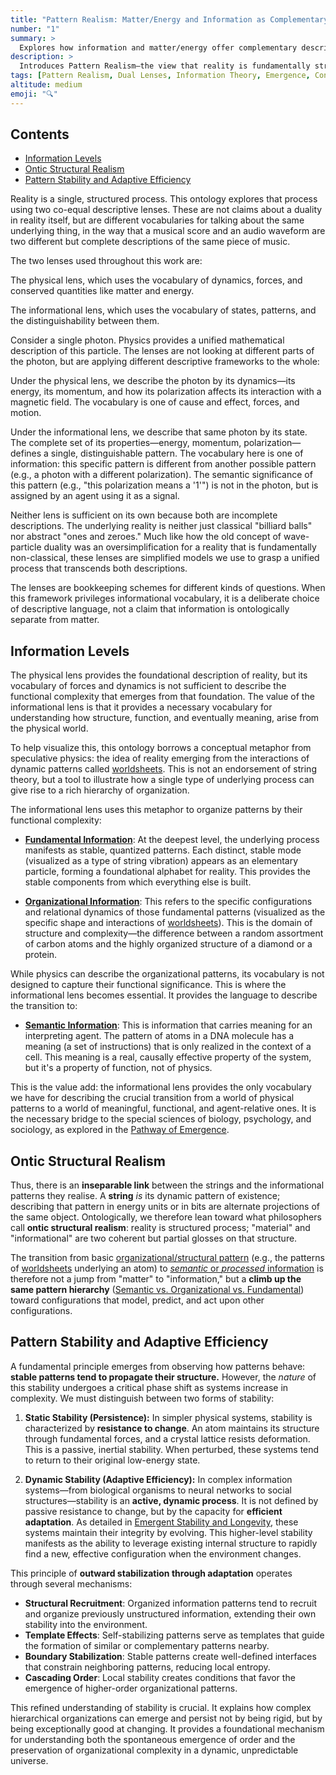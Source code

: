 ```yaml
---
title: "Pattern Realism: Matter/Energy and Information as Complementary Lenses"
number: "1"
summary: >
  Explores how information and matter/energy offer complementary descriptive lenses, united under Pattern Realism, and why this duality matters for understanding complex systems and consciousness.
description: >
  Introduces Pattern Realism—the view that reality is fundamentally structured patterns interpretable through both physical (matter/energy) and informational perspectives—and outlines key concepts like dual lenses, information levels, and pattern stability that set the stage for the framework.
tags: [Pattern Realism, Dual Lenses, Information Theory, Emergence, Consciousness]
altitude: medium
emoji: "🔍"
---
```


## Contents

- [Information Levels](#information-levels)
- [Ontic Structural Realism](#ontic-structural-realism)
- [Pattern Stability and Adaptive Efficiency](#pattern-stability-and-adaptive-efficiency)

Reality is a single, structured process. This ontology explores that process using two co-equal descriptive lenses. These are not claims about a duality in reality itself, but are different vocabularies for talking about the same underlying thing, in the way that a musical score and an audio waveform are two different but complete descriptions of the same piece of music.

The two lenses used throughout this work are:

The physical lens, which uses the vocabulary of dynamics, forces, and conserved quantities like matter and energy.

The informational lens, which uses the vocabulary of states, patterns, and the distinguishability between them.

Consider a single photon. Physics provides a unified mathematical description of this particle. The lenses are not looking at different parts of the photon, but are applying different descriptive frameworks to the whole:

Under the physical lens, we describe the photon by its dynamics—its energy, its momentum, and how its polarization affects its interaction with a magnetic field. The vocabulary is one of cause and effect, forces, and motion.

Under the informational lens, we describe that same photon by its state. The complete set of its properties—energy, momentum, polarization—defines a single, distinguishable pattern. The vocabulary here is one of information: this specific pattern is different from another possible pattern (e.g., a photon with a different polarization). The semantic significance of this pattern (e.g., "this polarization means a '1'") is not in the photon, but is assigned by an agent using it as a signal.

Neither lens is sufficient on its own because both are incomplete descriptions. The underlying reality is neither just classical "billiard balls" nor abstract "ones and zeroes." Much like how the old concept of wave-particle duality was an oversimplification for a reality that is fundamentally non-classical, these lenses are simplified models we use to grasp a unified process that transcends both descriptions.

The lenses are bookkeeping schemes for different kinds of questions. When this framework privileges informational vocabulary, it is a deliberate choice of descriptive language, not a claim that information is ontologically separate from matter.

## Information Levels

The physical lens provides the foundational description of reality, but its vocabulary of forces and dynamics is not sufficient to describe the functional complexity that emerges from that foundation. The value of the informational lens is that it provides a necessary vocabulary for understanding how structure, function, and eventually meaning, arise from the physical world.

To help visualize this, this ontology borrows a conceptual metaphor from speculative physics: the idea of reality emerging from the interactions of dynamic patterns called [worldsheets](../glossary/W.md#worldsheet). This is not an endorsement of string theory, but a tool to illustrate how a single type of underlying process can give rise to a rich hierarchy of organization.

The informational lens uses this metaphor to organize patterns by their functional complexity:

- **[Fundamental Information](../glossary/F.md#fundamental-information)**: At the deepest level, the underlying process manifests as stable, quantized patterns. Each distinct, stable mode (visualized as a type of string vibration) appears as an elementary particle, forming a foundational alphabet for reality. This provides the stable components from which everything else is built.

- **[Organizational Information](../glossary/O.md#organizational-information)**: This refers to the specific configurations and relational dynamics of those fundamental patterns (visualized as the specific shape and interactions of [worldsheets](../glossary/W.md#worldsheet)). This is the domain of structure and complexity—the difference between a random assortment of carbon atoms and the highly organized structure of a diamond or a protein.

While physics can describe the organizational patterns, its vocabulary is not designed to capture their functional significance. This is where the informational lens becomes essential. It provides the language to describe the transition to:

- **[Semantic Information](../glossary/S.md#semantic-information)**: This is information that carries meaning for an interpreting agent. The pattern of atoms in a DNA molecule has a meaning (a set of instructions) that is only realized in the context of a cell. This meaning is a real, causally effective property of the system, but it's a property of function, not of physics.

This is the value add: the informational lens provides the only vocabulary we have for describing the crucial transition from a world of physical patterns to a world of meaningful, functional, and agent-relative ones. It is the necessary bridge to the special sciences of biology, psychology, and sociology, as explored in the [Pathway of Emergence](1a-pathway-emergence/1a-pathway-emergence.md).

## Ontic Structural Realism

Thus, there is an **inseparable link** between the strings and the informational patterns they realise. A **string** *is* its dynamic pattern of existence; describing that pattern in energy units or in bits are alternate projections of the same object. Ontologically, we therefore lean toward what philosophers call **ontic structural realism**: reality is structured process; "material" and "informational" are two coherent but partial glosses on that structure.

The transition from basic [organizational/structural pattern](../glossary/O.md#organizational-information) (e.g., the patterns of [worldsheets](../glossary/W.md#worldsheet) underlying an atom) to [*semantic* or *processed* information](../glossary/S.md#semantic-information) is therefore not a jump from "matter" to "information," but a **climb up the same pattern hierarchy** ([Semantic vs. Organizational vs. Fundamental](../glossary/S.md#semantic-vs-organizational-vs-fundamental)) toward configurations that model, predict, and act upon other configurations.

## Pattern Stability and Adaptive Efficiency

A fundamental principle emerges from observing how patterns behave: **stable patterns tend to propagate their structure.** However, the *nature* of this stability undergoes a critical phase shift as systems increase in complexity. We must distinguish between two forms of stability:

1.  **Static Stability (Persistence):** In simpler physical systems, stability is characterized by **resistance to change**. An atom maintains its structure through fundamental forces, and a crystal lattice resists deformation. This is a passive, inertial stability. When perturbed, these systems tend to return to their original low-energy state.

2.  **Dynamic Stability (Adaptive Efficiency):** In complex information systems—from biological organisms to neural networks to social structures—stability is an **active, dynamic process**. It is not defined by passive resistance to change, but by the capacity for **efficient adaptation**. As detailed in [Emergent Stability and Longevity](../04-information-systems/4b-emergent-stability-longevity/4b-emergent-stability-longevity.md), these systems maintain their integrity by evolving. This higher-level stability manifests as the ability to leverage existing internal structure to rapidly find a new, effective configuration when the environment changes.

This principle of **outward stabilization through adaptation** operates through several mechanisms:

- **Structural Recruitment**: Organized information patterns tend to recruit and organize previously unstructured information, extending their own stability into the environment.
- **Template Effects**: Self-stabilizing patterns serve as templates that guide the formation of similar or complementary patterns nearby.
- **Boundary Stabilization**: Stable patterns create well-defined interfaces that constrain neighboring patterns, reducing local entropy.
- **Cascading Order**: Local stability creates conditions that favor the emergence of higher-order organizational patterns.

This refined understanding of stability is crucial. It explains how complex hierarchical organizations can emerge and persist not by being rigid, but by being exceptionally good at changing. It provides a foundational mechanism for understanding both the spontaneous emergence of order and the preservation of organizational complexity in a dynamic, unpredictable universe.